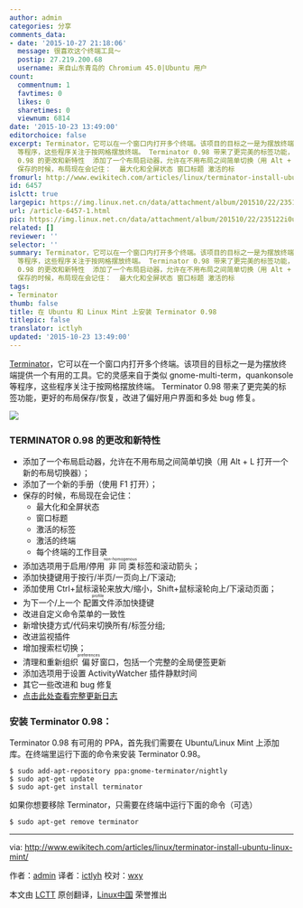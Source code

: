 ```yaml
---
author: admin
categories: 分享
comments_data:
- date: '2015-10-27 21:18:06'
  message: 很喜欢这个终端工具～
  postip: 27.219.200.68
  username: 来自山东青岛的 Chromium 45.0|Ubuntu 用户
count:
  commentnum: 1
  favtimes: 0
  likes: 0
  sharetimes: 0
  viewnum: 6814
date: '2015-10-23 13:49:00'
editorchoice: false
excerpt: Terminator，它可以在一个窗口内打开多个终端。该项目的目标之一是为摆放终端提供一个有用的工具。它的灵感来自于类似 gnome-multi-term，quankonsole
  等程序，这些程序关注于按网格摆放终端。 Terminator 0.98 带来了更完美的标签功能，更好的布局保存/恢复，改进了偏好用户界面和多处 bug 修复。  TERMINATOR
  0.98 的更改和新特性  添加了一个布局启动器，允许在不用布局之间简单切换（用 Alt + L 打开一个新的布局切换器）； 添加了一个新的手册（使用 F1 打开）；
  保存的时候，布局现在会记住：  最大化和全屏状态 窗口标题 激活的标
fromurl: http://www.ewikitech.com/articles/linux/terminator-install-ubuntu-linux-mint/
id: 6457
islctt: true
largepic: https://img.linux.net.cn/data/attachment/album/201510/22/235122i0ujhpwpqwy4hjl5.png
url: /article-6457-1.html
pic: https://img.linux.net.cn/data/attachment/album/201510/22/235122i0ujhpwpqwy4hjl5.png.thumb.jpg
related: []
reviewer: ''
selector: ''
summary: Terminator，它可以在一个窗口内打开多个终端。该项目的目标之一是为摆放终端提供一个有用的工具。它的灵感来自于类似 gnome-multi-term，quankonsole
  等程序，这些程序关注于按网格摆放终端。 Terminator 0.98 带来了更完美的标签功能，更好的布局保存/恢复，改进了偏好用户界面和多处 bug 修复。  TERMINATOR
  0.98 的更改和新特性  添加了一个布局启动器，允许在不用布局之间简单切换（用 Alt + L 打开一个新的布局切换器）； 添加了一个新的手册（使用 F1 打开）；
  保存的时候，布局现在会记住：  最大化和全屏状态 窗口标题 激活的标
tags:
- Terminator
thumb: false
title: 在 Ubuntu 和 Linux Mint 上安装 Terminator 0.98
titlepic: false
translator: ictlyh
updated: '2015-10-23 13:49:00'
---
```


[Terminator](https://launchpad.net/terminator)，它可以在一个窗口内打开多个终端。该项目的目标之一是为摆放终端提供一个有用的工具。它的灵感来自于类似 gnome-multi-term，quankonsole 等程序，这些程序关注于按网格摆放终端。 Terminator 0.98 带来了更完美的标签功能，更好的布局保存/恢复，改进了偏好用户界面和多处 bug 修复。


![](/data/attachment/album/201510/22/235122i0ujhpwpqwy4hjl5.png)


### TERMINATOR 0.98 的更改和新特性


* 添加了一个布局启动器，允许在不用布局之间简单切换（用 Alt + L 打开一个新的布局切换器）；
* 添加了一个新的手册（使用 F1 打开）；
* 保存的时候，布局现在会记住：
	+ 最大化和全屏状态
	+ 窗口标题
	+ 激活的标签
	+ 激活的终端
	+ 每个终端的工作目录
* 添加选项用于启用/停用<ruby> 非同类 <rp>  （ </rp> <rt>  non-homogenous </rt> <rp>  ） </rp></ruby>标签和滚动箭头；
* 添加快捷键用于按行/半页/一页向上/下滚动;
* 添加使用 Ctrl+鼠标滚轮来放大/缩小，Shift+鼠标滚轮向上/下滚动页面；
* 为下一个/上一个<ruby> 配置文件 <rp>  （ </rp> <rt>  profile </rt> <rp>  ） </rp></ruby>添加快捷键
* 改进自定义命令菜单的一致性
* 新增快捷方式/代码来切换所有/标签分组;
* 改进监视插件
* 增加搜索栏切换；
* 清理和重新组织<ruby> 偏好 <rp>  （ </rp> <rt>  preferences </rt> <rp>  ） </rp></ruby>窗口，包括一个完整的全局便签更新
* 添加选项用于设置 ActivityWatcher 插件静默时间
* 其它一些改进和 bug 修复
* [点击此处查看完整更新日志](http://bazaar.launchpad.net/%7Egnome-terminator/terminator/trunk/view/head:/ChangeLog)


### 安装 Terminator 0.98：


Terminator 0.98 有可用的 PPA，首先我们需要在 Ubuntu/Linux Mint 上添加库。在终端里运行下面的命令来安装 Terminator 0.98。



```
$ sudo add-apt-repository ppa:gnome-terminator/nightly
$ sudo apt-get update
$ sudo apt-get install terminator

```

如果你想要移除 Terminator，只需要在终端中运行下面的命令（可选）



```
$ sudo apt-get remove terminator

```



---


via: <http://www.ewikitech.com/articles/linux/terminator-install-ubuntu-linux-mint/>


作者：[admin](http://www.ewikitech.com/author/admin/) 译者：[ictlyh](http://mutouxiaogui.cn/blog) 校对：[wxy](https://github.com/wxy)


本文由 [LCTT](https://github.com/LCTT/TranslateProject) 原创翻译，[Linux中国](https://linux.cn/) 荣誉推出